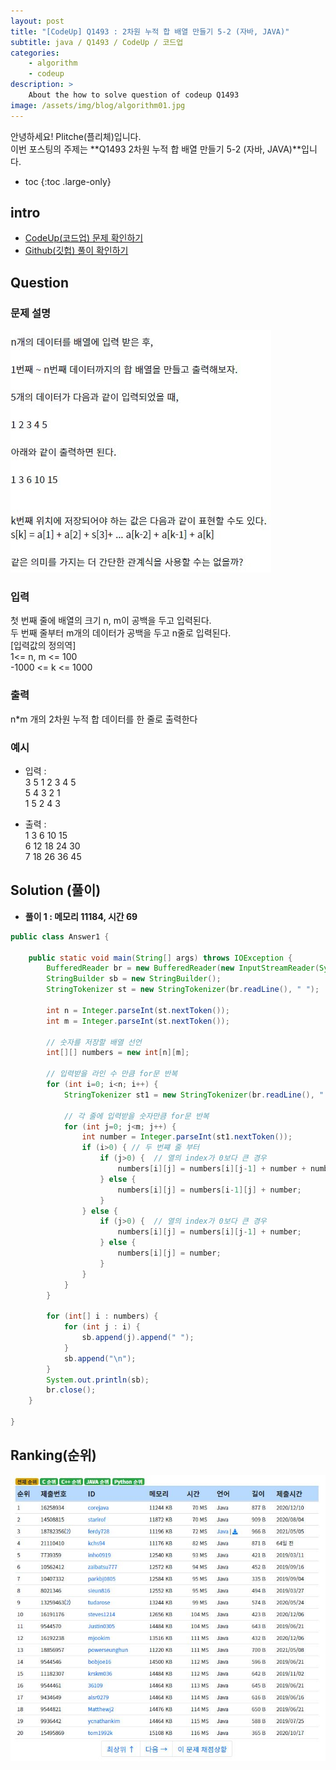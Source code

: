 ```yaml
---
layout: post
title: "[CodeUp] Q1493 : 2차원 누적 합 배열 만들기 5-2 (자바, JAVA)"
subtitle: java / Q1493 / CodeUp / 코드업
categories:
    - algorithm
    - codeup
description: >
    About the how to solve question of codeup Q1493
image: /assets/img/blog/algorithm01.jpg
---
```


안녕하세요! Plitche(플리체)입니다.  
이번 포스팅의 주제는 **Q1493 2차원 누적 합 배열 만들기 5-2 (자바, JAVA)**입니다.

* toc
{:toc .large-only}

## intro
* [CodeUp(코드업) 문제 확인하기](https://codeup.kr/problem.php?id=1493)  
* [Github(깃헙) 풀이 확인하기](https://github.com/plitche/CodeUp_Solution/tree/master/Q1401~Q1500/Q1493)  

## Question
### 문제 설명
![](/assets/post/codeup/Q1400~Q1499/20211106/01.JPG)  

### 입력
첫 번째 줄에 배열의 크기 n, m이 공백을 두고 입력된다.  
두 번째 줄부터 m개의 데이터가 공백을 두고 n줄로 입력된다.  
[입력값의 정의역]  
1<= n, m <= 100  
-1000 <= k <= 1000  

### 출력
n*m 개의 2차원 누적 합 데이터를 한 줄로 출력한다  

### 예시
* 입력 :  
3 5 
1 2 3 4 5  
5 4 3 2 1  
1 5 2 4 3  

* 출력 :  
1 3 6 10 15  
6 12 18 24 30  
7 18 26 36 45  

## Solution (풀이)
* **풀이 1 : 메모리 11184, 시간 69**  

```java
public class Answer1 {

    public static void main(String[] args) throws IOException {
        BufferedReader br = new BufferedReader(new InputStreamReader(System.in));
        StringBuilder sb = new StringBuilder();
        StringTokenizer st = new StringTokenizer(br.readLine(), " ");
        
        int n = Integer.parseInt(st.nextToken());
        int m = Integer.parseInt(st.nextToken());

        // 숫자를 저장할 배열 선언
        int[][] numbers = new int[n][m];
        
        // 입력받을 라인 수 만큼 for문 반복
        for (int i=0; i<n; i++) {
            StringTokenizer st1 = new StringTokenizer(br.readLine(), " ");
            
            // 각 줄에 입력받을 숫자만큼 for문 반복
            for (int j=0; j<m; j++) {
            	int number = Integer.parseInt(st1.nextToken());
            	if (i>0) { // 두 번쨰 줄 부터
            		if (j>0) {	// 열의 index가 0보다 큰 경우
                		numbers[i][j] = numbers[i][j-1] + number + numbers[i-1][j] - numbers[i-1][j-1];
                	} else {
                		numbers[i][j] = numbers[i-1][j] + number;	
                	}            		
            	} else {
            		if (j>0) {	// 열의 index가 0보다 큰 경우
                		numbers[i][j] = numbers[i][j-1] + number; 
                	} else {
                		numbers[i][j] = number;	
                	}
            	}
            }
        }
 
        for (int[] i : numbers) {
        	for (int j : i) {
        		sb.append(j).append(" ");	
        	}
        	sb.append("\n");
        }
        System.out.println(sb);
        br.close();
    }
    	 
}
```  

## Ranking(순위)
![](/assets/post/codeup/Q1400~Q1499/20211106/03.JPG)  